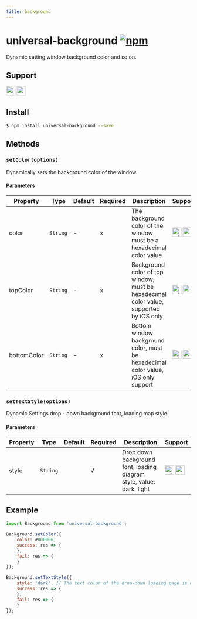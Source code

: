 ```yaml
---
title: background
---
```


# universal-background [![npm](https://img.shields.io/npm/v/universal-background.svg)](https://www.npmjs.com/package/universal-background)

Dynamic setting window background color and so on.

## Support
<img alt="miniApp" src="https://gw.alicdn.com/tfs/TB1bBpmbRCw3KVjSZFuXXcAOpXa-200-200.svg" width="25px" height="25px" /> <img alt="wechatMiniprogram" src="https://img.alicdn.com/tfs/TB1slcYdxv1gK0jSZFFXXb0sXXa-200-200.svg" width="25px" height="25px">

## Install

```bash
$ npm install universal-background --save
```

## Methods

### `setColor(options)`

Dynamically sets the background color of the window.

#### Parameters
| Property    | Type     | Default | Required | Description            | Support                                 |
| ----------- | -------- | ------- | -------- | ---------------------- | --------------------------------------- |
| color       | `String` |   -      | x    | The background color of the window must be a hexadecimal color value | <img alt="miniApp" src="https://gw.alicdn.com/tfs/TB1bBpmbRCw3KVjSZFuXXcAOpXa-200-200.svg" width="25px" height="25px" /> <img alt="wechatMiniprogram" src="https://img.alicdn.com/tfs/TB1slcYdxv1gK0jSZFFXXb0sXXa-200-200.svg" width="25px" height="25px"> |
| topColor    | `String` |   -      | x    | Background color of top window, must be hexadecimal color value, supported by iOS only | <img alt="miniApp" src="https://gw.alicdn.com/tfs/TB1bBpmbRCw3KVjSZFuXXcAOpXa-200-200.svg" width="25px" height="25px" /> <img alt="wechatMiniprogram" src="https://img.alicdn.com/tfs/TB1slcYdxv1gK0jSZFFXXb0sXXa-200-200.svg" width="25px" height="25px"> |
| bottomColor | `String` |    -     | x    |Bottom window background color, must be hexadecimal color value, iOS only support| <img alt="miniApp" src="https://gw.alicdn.com/tfs/TB1bBpmbRCw3KVjSZFuXXcAOpXa-200-200.svg" width="25px" height="25px" /> <img alt="wechatMiniprogram" src="https://img.alicdn.com/tfs/TB1slcYdxv1gK0jSZFFXXb0sXXa-200-200.svg" width="25px" height="25px"> |

### `setTextStyle(options)`

Dynamic Settings drop - down background font, loading map style.

#### Parameters
| Property    | Type     | Default | Required | Description            | Support                                 |
| ----------- | -------- | ------- | -------- | ---------------------- | --------------------------------------- |
| style       | `String` |         | √    | Drop down background font, loading diagram style, value: dark, light | <img alt="miniApp" src="https://gw.alicdn.com/tfs/TB1bBpmbRCw3KVjSZFuXXcAOpXa-200-200.svg" width="25px" height="25px" /> <img alt="wechatMiniprogram" src="https://img.alicdn.com/tfs/TB1slcYdxv1gK0jSZFFXXb0sXXa-200-200.svg" width="25px" height="25px"> |

## Example

```js
import Background from 'universal-background';

Background.setColor({
    color: #000000,
    success: res => {
    },
    fail: res => {
    }
});

Background.setTextStyle({
    style: 'dark', // The text color of the drop-down loading page is dark
    success: res => {
    },
    fail: res => {
    }
});

```

